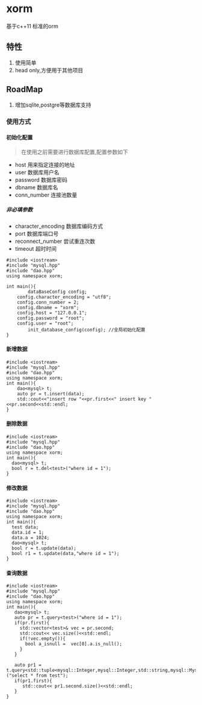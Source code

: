 # xorm
基于c++11 标准的orm  

## 特性   
1. 使用简单  
2. head only,方便用于其他项目  

## RoadMap  
1. 增加sqlite,postgre等数据库支持  


###  使用方式    
#### 初始化配置
>在使用之前需要进行数据库配置,配置参数如下
* host 用来指定连接的地址
* user 数据库用户名
* password 数据库密码
* dbname 数据库名
* conn_number 连接池数量  
##### 非必填参数    
* character_encoding 数据库编码方式 
* port  数据库端口号
* reconnect_number 尝试重连次数
* timeout 超时时间
````
#include <iostream>
#include "mysql.hpp"
#include "dao.hpp"
using namespace xorm;

int main(){
        dataBaseConfig config;
	config.character_encoding = "utf8";
	config.conn_number = 2;
	config.dbname = "xorm";
	config.host = "127.0.0.1";
	config.password = "root";
	config.user = "root";
        init_database_config(config); //全局初始化配置
}
````
####  新增数据
````
#include <iostream>
#include "mysql.hpp"
#include "dao.hpp"
using namespace xorm;
int main(){
	dao<mysql> t;
	auto pr = t.insert(data);
	std::cout<<"insert row "<<pr.first<<" insert key "<<pr.second<<std::endl;
}
````

####   删除数据
````
#include <iostream>
#include "mysql.hpp"
#include "dao.hpp"
using namespace xorm;
int main(){
  dao<mysql> t;
  bool r = t.del<test>("where id = 1");
}
````

####   修改数据
````
#include <iostream>
#include "mysql.hpp"
#include "dao.hpp"
using namespace xorm;
int main(){
  test data;
  data.id = 1;
  data.a = 1024;
  dao<mysql> t;
  bool r = t.update(data);
  bool r1 = t.update(data,"where id = 1");
}
````

####   查询数据
````
#include <iostream>
#include "mysql.hpp"
#include "dao.hpp"
using namespace xorm;
int main(){
   dao<mysql> t;
   auto pr = t.query<test>("where id = 1");
   if(pr.first){
     std::vector<test>& vec = pr.second;
     std::cout<< vec.size()<<std::endl;
     if(!vec.empty()){
       bool a_isnull =  vec[0].a.is_null();
     }
   }
   
   auto pr1 = t.query<std::tuple<mysql::Integer,mysql::Integer,std::string,mysql::MysqlDateTime,mysql::MysqlDate,mysql::MysqlTime>>("select * from test");
   if(pr1.first){
      std::cout<< pr1.second.size()<<std::endl;
   }
}
````
